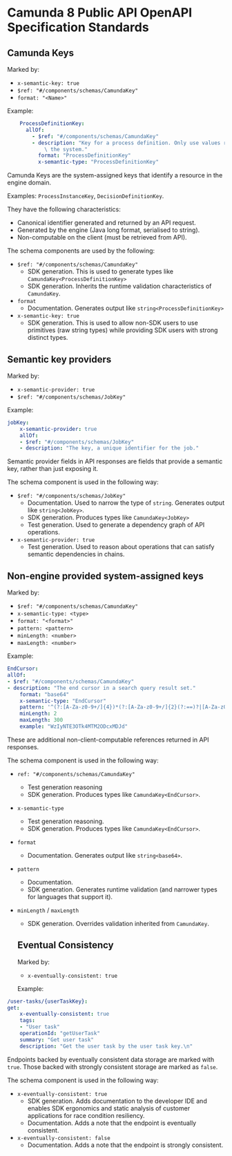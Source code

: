 # Camunda 8 Public API OpenAPI Specification Standards

## Camunda Keys

Marked by: 
- `x-semantic-key: true`
- `$ref: "#/components/schemas/CamundaKey"`
- `format: "<Name>"`

Example: 

```yaml
    ProcessDefinitionKey:
      allOf:
        - $ref: "#/components/schemas/CamundaKey"
        - description: "Key for a process definition. Only use values returned by\
            \ the system."
          format: "ProcessDefinitionKey"
          x-semantic-type: "ProcessDefinitionKey"
```

Camunda Keys are the system-assigned keys that identify a resource in the engine domain. 

Examples: `ProcessInstanceKey`, `DecisionDefinitionKey`. 

They have the following characteristics: 
- Canonical identifier generated and returned by an API request.
- Generated by the engine (Java long format, serialised to string).
- Non-computable on the client (must be retrieved from API).

The schema components are used by the following: 

- `$ref: "#/components/schemas/CamundaKey"`
  - SDK generation. This is used to generate types like `CamundaKey<ProcessDefinitionKey>`
  - SDK generation. Inherits the runtime validation characteristics of `CamundaKey`. 
- `format` 
  - Documentation. Generates output like `string<ProcessDefinitionKey>`
- `x-semantic-key: true`
  - SDK generation. This is used to allow non-SDK users to use primitives (raw string types) while providing SDK users with strong distinct types.

## Semantic key providers

Marked by: 
- `x-semantic-provider: true`
- `$ref: "#/components/schemas/JobKey"`

Example: 

```yaml
jobKey:
    x-semantic-provider: true
    allOf:
    - $ref: "#/components/schemas/JobKey"
    - description: "The key, a unique identifier for the job."
```

Semantic provider fields in API responses are fields that provide a semantic key, rather than just exposing it. 

The schema component is used in the following way: 

- `$ref: "#/components/schemas/JobKey"`
  - Documentation. Used to narrow the type of `string`. Generates output like `string<JobKey>`.
  - SDK generation. Produces types like `CamundaKey<JobKey>`
  - Test generation. Used to generate a dependency graph of API operations.
- `x-semantic-provider: true`
  - Test generation. Used to reason about operations that can satisfy semantic dependencies in chains.

## Non-engine provided system-assigned keys

Marked by: 
- `$ref: "#/components/schemas/CamundaKey"`
- `x-semantic-type: <type>`
- `format: "<format>"`
- `pattern: <pattern>`
- `minLength: <number>`
- `maxLength: <number>`

Example: 

```yaml
EndCursor:
allOf:
- $ref: "#/components/schemas/CamundaKey"
- description: "The end cursor in a search query result set."
    format: "base64"
    x-semantic-type: "EndCursor"
    pattern: '^(?:[A-Za-z0-9+/]{4})*(?:[A-Za-z0-9+/]{2}(?:==)?|[A-Za-z0-9+/]{3}=)?$'
    minLength: 2
    maxLength: 300
    example: "WzIyNTE3OTk4MTM2ODcxMDJd"
```
These are additional non-client-computable references returned in API responses.

The schema component is used in the following way: 
- `ref: "#/components/schemas/CamundaKey"`
  - Test generation reasoning
  - SDK generation. Produces types like `CamundaKey<EndCursor>`.
- `x-semantic-type`
  - Test generation reasoning.
  - SDK generation. Produces types like `CamundaKey<EndCursor>`.
- `format`
  - Documentation. Generates output like `string<base64>`.
- `pattern`
  - Documentation. 
  - SDK generation. Generates runtime validation (and narrower types for languages that support it).
- `minLength` / `maxLength`
  - SDK generation. Overrides validation inherited from `CamundaKey`.

  ## Eventual Consistency

  Marked by: 
  - `x-eventually-consistent: true`

  Example: 

```yaml
/user-tasks/{userTaskKey}:
get:
    x-eventually-consistent: true
    tags:
    - "User task"
    operationId: "getUserTask"
    summary: "Get user task"
    description: "Get the user task by the user task key.\n"
```

Endpoints backed by eventually consistent data storage are marked with `true`. Those backed with strongly consistent storage are marked as `false`.

The schema component is used in the following way: 
- `x-eventually-consistent: true`
  - SDK generation. Adds documentation to the developer IDE and enables SDK ergonomics and static analysis of customer applications for race condition resiliency.
  - Documentation. Adds a note that the endpoint is eventually consistent.
- `x-eventually-consistent: false`
  - Documentation. Adds a note that the endpoint is strongly consistent.